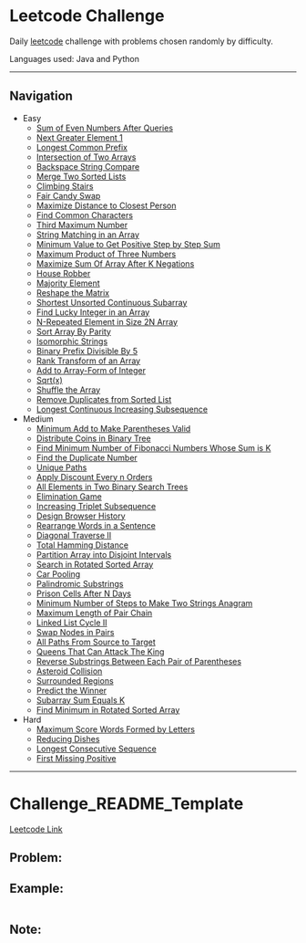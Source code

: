 # Leetcode Challenge

Daily [leetcode](https://leetcode.com/problemset/all/) challenge with problems chosen randomly by difficulty.

Languages used: Java and Python

---

## Navigation

- Easy
    - [Sum of Even Numbers After Queries](Easy/SumOfEvenNumbersAfterQueries)
    - [Next Greater Element 1](Easy/NextGreaterElement1)
    - [Longest Common Prefix](Easy/LongestCommonPrefix)
    - [Intersection of Two Arrays](Easy/IntersectionOfTwoArrays)
    - [Backspace String Compare](Easy/BackspaceStringCompare)
    - [Merge Two Sorted Lists](Easy/MergeTwoSortedLists)
    - [Climbing Stairs](Easy/ClimbingStairs)
    - [Fair Candy Swap](Easy/FairCandySwap)
    - [Maximize Distance to Closest Person](Easy/MaximizeDistanceToClosestPerson)
    - [Find Common Characters](Easy/FindCommonCharacters)
    - [Third Maximum Number](Easy/ThirdMaximumNumber)
    - [String Matching in an Array](Easy/StringMatchingInArray)
    - [Minimum Value to Get Positive Step by Step Sum](Easy/MinValStepSum)
    - [Maximum Product of Three Numbers](Easy/MaxProductofThreeNumbers)
    - [Maximize Sum Of Array After K Negations](Easy/MaximizeSumAfterKNegations)
    - [House Robber](Easy/HouseRobber)
    - [Majority Element](Easy/MajorityElement)
    - [Reshape the Matrix](Easy/ReshapeMatrix)
    - [Shortest Unsorted Continuous Subarray](Easy/ShortedUnsortedContinuousSubarray)
    - [Find Lucky Integer in an Array](Easy/FindLuckyIntegerInArray)
    - [N-Repeated Element in Size 2N Array](Easy/N_RepeatedElementInArray)
    - [Sort Array By Parity](Easy/SortArrayByParity)
    - [Isomorphic Strings](Easy/IsomorphicStrings)
    - [Binary Prefix Divisible By 5](Easy/BinaryPrefixDivBy5)
    - [Rank Transform of an Array](Easy/RankTransformArray)
    - [Add to Array-Form of Integer](Easy/AddToArrayFormInteger)
    - [Sqrt(x)](Easy/SqrtX)
    - [Shuffle the Array](Easy/ShuffleArray)
    - [Remove Duplicates from Sorted List](Easy/RemoveDuplicatesFromSortedList)
    - [Longest Continuous Increasing Subsequence](Easy/LongestIncreasingSubsequence)
- Medium
    - [Minimum Add to Make Parentheses Valid](Medium/MinimumAddtoMakeParenthesesValid)
    - [Distribute Coins in Binary Tree](Medium/DistributionCoinsInBinaryTree)
    - [Find Minimum Number of Fibonacci Numbers Whose Sum is K](Medium/FindMinNumFibNumSumK)
    - [Find the Duplicate Number](Medium/FindDuplicateNumber)
    - [Unique Paths](Medium/UniquePaths)
    - [Apply Discount Every n Orders](Medium/ApplyDiscountEveryNOrders)
    - [All Elements in Two Binary Search Trees](Medium/AllElementsInTwoBSTs)
    - [Elimination Game](Medium/EliminationGame)
    - [Increasing Triplet Subsequence](Medium/IncreasingTripletSubsequence)
    - [Design Browser History](Medium/DesignBrowserHistory)
    - [Rearrange Words in a Sentence](Medium/RearrangeWordsInSentence)
    - [Diagonal Traverse II](Medium/DiagonalTraverse2)
    - [Total Hamming Distance](Medium/TotalHammingDistance)
    - [Partition Array into Disjoint Intervals](Medium/PartitionArrayIntoDisjointIntervals)
    - [Search in Rotated Sorted Array](Medium/SearchInRotatedSortedArray)
    - [Car Pooling](Medium/CarPooling)
    - [Palindromic Substrings](Medium/PalindromicSubstrings)
    - [Prison Cells After N Days](Medium/PrisonCellsAfterNDays)
    - [Minimum Number of Steps to Make Two Strings Anagram](Medium/MinStepsToMakeTwoStringsAnagram)
    - [Maximum Length of Pair Chain](Medium/MaximumLengthPairChain)
    - [Linked List Cycle II](Medium/LinkedListCycle2)
    - [Swap Nodes in Pairs](Medium/SwapNodesInPairs)
    - [All Paths From Source to Target](Medium/AllPathsFromSrcToTarget)
    - [Queens That Can Attack The King](Medium/QueensThatCanAttackKing)
    - [Reverse Substrings Between Each Pair of Parentheses](Medium/ReverseSubstringsBetweenParentheses)
    - [Asteroid Collision](Medium/AsteroidCollision)
    - [Surrounded Regions](Medium/SurroundedRegions)
    - [Predict the Winner](Medium/PredictWinner)
    - [Subarray Sum Equals K](Medium/SubarraySumEqualsK)
    - [Find Minimum in Rotated Sorted Array](Medium/FindMinInRotatedSortedArray)
- Hard
    - [Maximum Score Words Formed by Letters](Hard/MaximumScoreWords)
    - [Reducing Dishes](Hard/ReducingDishes)
    - [Longest Consecutive Sequence](Hard/LongestConsecutiveSequence)
    - [First Missing Positive](Hard/FirstMissingPositive)

---

# Challenge_README_Template
[Leetcode Link](#)

## Problem:



## Example:

```

```

## Note:
